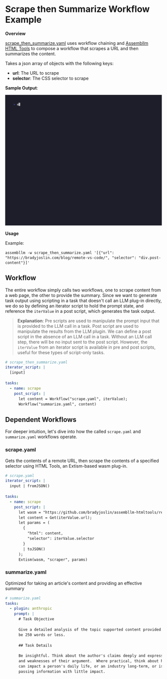 # Scrape then Summarize Workflow Example

**Overview**

[scrape_then_summarize.yaml](./scrape_then_summarize.yaml) uses workflow chaining and [Assembllm HTML Tools](https://github.com/bradyjoslin/assembllm-htmltools) to compose a workflow that scrapes a URL and then summarizes the content.

Takes a json array of objects with the following keys:
- **url**: The URL to scrape
- **selector**: The CSS selector to scrape

**Sample Output**:

<img src="scrape_then_summarize.gif" width="700px">

**Usage**

Example:

```
assembllm -w scrape_then_summarize.yaml '[{"url": "https://bradyjoslin.com/blog/remote-vs-code/", "selector": "div.post-content"}]'
```

## Workflow

The entire workflow simply calls two workflows, one to scrape content from a web page, the other to provide the summary.  Since we want to generate task output using scripting in a task that doesn't call an LLM plug-in directly, we do so by defining an iterator script to hold the prompt state, and reference the `iterValue` in a post script, which generates the task output.

> **Explanation**: Pre scripts are used to manipulate the prompt input that is provided to the LLM call in a task.  Post script are used to manipulate the results from the LLM plugin.  We can define a post script in the absence of an LLM call in a task.  Without an LLM call step, there will be no input sent to the post script.  However, the `iterValue` from an iterator script is available in pre and post scripts, useful for these types of script-only tasks.

```yaml
# scrape_then_summarize.yaml
iterator_script: |
  [input]

tasks:
  - name: scrape
    post_script: |
      let content = Workflow("scrape.yaml", iterValue);
      Workflow("summarize.yaml", content)
```

## Dependent Workflows

For deeper intuition, let's dive into how the called `scrape.yaml` and `summarize.yaml` workflows operate.

### scrape.yaml

Gets the contents of a remote URL, then scrape the contents of a specified selector using HTML Tools, an Extism-based wasm plug-in.

```yaml
# scrape.yaml
iterator_script: |
  input | fromJSON()

tasks:
  - name: scrape
    post_script: |
      let wasm = "https://github.com/bradyjoslin/assembllm-htmltools/releases/latest/download/assembllm-htmltools.wasm";
      let content = Get(iterValue.url);
      let params = (
        {
          "html": content, 
          "selector": iterValue.selector
        } 
        | toJSON()
      );
      Extism(wasm, "scraper", params)
```

### summarize.yaml

Optimized for taking an article's content and providing an effective summary 

```yaml
# summarize.yaml
tasks:
  - plugin: anthropic
    prompt: |
      # Task Objective

      Give a detailed analysis of the topic supported content provided. Response must 
      be 250 words or less.

      ## Task Details

      Be insightful. Think about the author's claims deeply and express the strengths
      and weaknesses of their argument.  Where practical, think about how the topic
      can impact a person's daily life, or an industry long-term, or is it just
      passing information with little impact.
```
